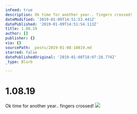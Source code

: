 ```yaml
---
inFeed: true
description: Ok time for another year.. fingers crossed!
dateModified: '2019-01-09T14:51:53.441Z'
datePublished: '2019-01-09T14:51:54.113Z'
title: 1.08.19
author: []
publisher: {}
via: {}
sourcePath: _posts/2019-01-08-10819.md
starred: false
datePublishedOriginal: '2019-01-08T18:07:28.774Z'
_type: Blurb

---
```

# 1.08.19

Ok time for another year.. fingers crossed!
![](https://the-grid-user-content.s3-us-west-2.amazonaws.com/ef9166b5-e216-4ea0-9644-4d2836f12f97.png)